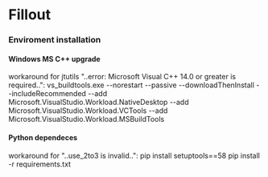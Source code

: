 # Fillout
### Enviroment installation
#### Windows MS C++ upgrade
workaround for  jtutils "..error: Microsoft Visual C++ 14.0 or greater is required..":
   vs_buildtools.exe --norestart --passive --downloadThenInstall --includeRecommended --add Microsoft.VisualStudio.Workload.NativeDesktop --add Microsoft.VisualStudio.Workload.VCTools --add Microsoft.VisualStudio.Workload.MSBuildTools

#### Python dependeces
workaround for "..use_2to3 is invalid..":
   pip install setuptools==58
pip install -r requirements.txt